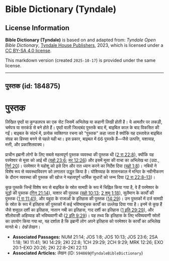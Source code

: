 # Bible Dictionary (Tyndale)

## License Information

**Bible Dictionary (Tyndale)** is based on and adapted from: _Tyndale Open Bible Dictionary_, [Tyndale House Publishers](https://tyndaleopenresources.com/), 2023, which is licensed under a [CC BY-SA 4.0 license](https://creativecommons.org/licenses/by-sa/4.0/legalcode.en).

This markdown version (created `2025-10-17`) is provided under the same license.



--------------------------------

## पुस्तक (id: 184875)

पुस्तक
======

लिखित पृष्ठों या कुण्डलपत्र का एक सेट जिसमें अभिलेख या कहानी लिखी होती है। ये आमतौर पर लकड़ी, चर्मपत्र या सरकंडे से बने होते हैं। पृष्ठों वाली जिल्दबंद पुस्तकें बाद में, बाइबिल काल के बाद विकसित की गईं। बाइबल के संदर्भ में, प्रत्येक व्यक्तिगत रचना को "पुस्तक" कहा जाता है क्योंकि यह दस्तावेज़ बाइबिल संग्रह का हिस्सा बनने से पहले यही था। इस प्रकार, बाइबल में 66 पुस्तकें हैं—जैसे उत्पत्ति, यशायाह, मत्ती, और प्रकाशितवाक्य।

प्राचीन इब्रानी लोगों के लिए सबसे महत्वपूर्ण पुस्तक व्यवस्था की पुस्तक थी ([2 रा 22:8](https://ref.ly/2Kgs22:8)), क्योंकि यह परमेश्वर से मूसा को आई थी ([यहो 23:6](https://ref.ly/Josh23:6); [मर 12:26](https://ref.ly/Mark12:26)) और इसमें मूसा की वाचा का अभिलेख था (उदा., [निर्ग 20](https://ref.ly/Exod20:1-Exod20:26))। परमेश्वर ने यहोशू को इसे दिन और रात ध्यान करने का निर्देश दिया ([यहो 1:8](https://ref.ly/Josh1:8))। नबियों ने विशेष रूप से व्यवस्थाविवरण को लगातार उद्धृत किया है। योशिय्याह के शासनकाल में मन्दिर के नवीनीकरण के दौरान व्यवस्था की पुस्तक की खोज ने महत्वपूर्ण धार्मिक सुधारों को जन्म दिया ([2 रा 22:8–13](https://ref.ly/2Kgs22:8-2Kgs22:13))।

कुछ पुस्तकें जिन्हें विशेष रूप से बाइबिल के स्रोत सामग्री के रूप में चिह्नित किया गया है, वे हैं परमेश्वर के युद्धों की पुस्तक ([गिन 21:14](https://ref.ly/Num21:14)), याशार की पुस्तक ([यहो 10:13](https://ref.ly/Josh10:13); [2 शमू 1:18](https://ref.ly/2Sam1:18)), सुलैमान के कार्यों की पुस्तक ([1 रा 11:41](https://ref.ly/1Kgs11:41)), और यहूदा के राजाओं के इतिहास की पुस्तक ([14:29](https://ref.ly/1Kgs14:29))। उन पुस्तकों में दर्ज सामग्री के स्रोत के रूप में इतिहास की पुस्तकों में कई भविष्यसूचक कार्यों का उल्लेख दिया गया है। इनमें से कुछ हैं जैसे शमूएल दर्शी का इतिहास, नातान नबी का इतिहास, गाद दर्शी का इतिहास ([1 इति 29:29](https://ref.ly/1Chr29:29)), और शीलोवासी अहिय्याह की भविष्यवाणी थी ([2 इति 9:29](https://ref.ly/2Chr9:29))। यह तथ्य कि इतिहास के लिए भविष्यवाणी स्रोतों का उपयोग किया गया था, यह दर्शाता है कि इब्रानी लोग अपने इतिहास को परमेश्वर के कार्यों का अभिलेख मानते थे। *देखें* लेखन।

* **Associated Passages:** NUM 21:14; JOS 1:8; JOS 10:13; JOS 23:6; 2SA 1:18; 1KI 11:41; 1KI 14:29; 2KI 22:8; 1CH 29:29; 2CH 9:29; MRK 12:26; EXO 20:1–EXO 20:26; 2KI 22:8–2KI 22:13
* **Associated Articles:** लेखन (ID: `594869@TyndaleBibleDictionary`)


